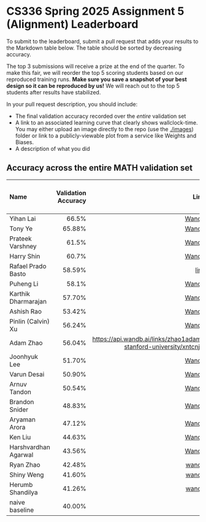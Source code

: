 # CS336 Spring 2025 Assignment 5 (Alignment) Leaderboard

To submit to the leaderboard, submit a pull request that adds your results to
the Markdown table below. The table should be sorted by decreasing accuracy.

The top 3 submissions will receive a prize at the end of the quarter.
To make this fair, we will reorder the top 5 scoring students based on our reproduced training runs.
**Make sure you save a snapshot of your best design so it can be reproduced by us!**
We will reach out to the top 5 students after results have stabilized.

In your pull request description, you should include:

- The final validation accuracy recorded over the _entire_ validation set
- A link to an associated learning curve that clearly shows wallclock-time.
  You may either upload an image directly
  to the repo (use the [./images](./images)) folder or link to a
  publicly-viewable plot from a service like Weights and Biases.
- A description of what you did

## Accuracy across the entire MATH validation set

| Name                   | Validation Accuracy | Link                                                                                     | Verification status (leave empty)   |
| :--------------------- | ------------------: | ---------------------------------------------------------------------------------------: | ----------------------------------: |
| Yihan Lai              |              66.5%  | [Wandb](https://api.wandb.ai/links/ihan-lai0924-stanford-university/yxg3x15l)            |                                     |
| Tony Ye                |              65.88% | [Wandb](https://api.wandb.ai/links/junzeye-stanford-university/kvl8tyds)                 |                                     |
| Prateek Varshney       |              61.5%  | [Wandb](https://api.wandb.ai/links/stanfordcs/i63ohasr)                                  |                                     |
| Harry Shin             |              60.7%  | [Wandb](https://api.wandb.ai/links/dh2shin2-stanford-university/45vxov1e)                |                                     |
| Rafael Prado Basto     |              58.59% | [link](./images/val_curves.jpg)                                                          |                                     |
| Puheng Li              |              58.1%  | [Wandb](https://api.wandb.ai/links/puhengli-stanford-university/t3gm8jcd)                |                                     |
| Karthik Dharmarajan    |              57.70% | [Wandb](https://api.wandb.ai/links/kdharmarajan/dxmx6vof)                                |                                     |
| Ashish Rao             |              53.42% | [Wandb](https://api.wandb.ai/links/aprao/74u866hy)                                       |                                     | 
| Pinlin (Calvin) Xu     |              56.24% | [Wandb](https://api.wandb.ai/links/pinlinxu-lab/e9t16kjy)                                |                                     |
| Adam Zhao              |              56.04% | https://api.wandb.ai/links/zhao1adam-stanford-university/xntcnjj7                        |                                     |
| Joonhyuk Lee           |              51.70% | [Wandb](https://api.wandb.ai/links/joonhyuk-stanford-university/u18wzqc3)                |                                     |
| Varun Desai            |              50.90% | [Wandb](https://api.wandb.ai/links/vdesai10/eru40f6k)                                    |                                     |
| Arnuv Tandon           |              50.54% | [Wandb](https://api.wandb.ai/links/arnuv-tandon-stanford-university/f7iq75kw)            |                                     |
| Brandon Snider         |              48.83% | [Wandb](https://api.wandb.ai/links/brandon-snider-stanford-university/n8t743my)          |                                     |
| Aryaman Arora          |              47.12% | [Wandb](https://api.wandb.ai/links/aryamanarora/0kka0efp)                                |                                     |
| Ken Liu                |              44.63% | [Wandb](https://api.wandb.ai/links/kenziyuliu/6yhckuzg)                                  |                                     |
| Harshvardhan Agarwal   |              43.56% | [Wandb](https://api.wandb.ai/links/tokenization/hnclbrtw)                                |                                     |
| Ryan Zhao              |              42.48% | [wandb](https://api.wandb.ai/links/knightasterial-stanforduniversity/9sw1cimh)           |                                     |
| Shiny Weng             |              41.60% | [wandb](https://api.wandb.ai/links/shinyweng-stanford-university/4eekl42h)               |                                     |
| Herumb Shandilya       |              41.26% | [wandb](https://wandb.ai/krypticmouse/cs336-alignment/runs/4n4wsrq4)                     |                                     |
| naive baseline         |              40.00% |                                                                                          |                          Verified   |
